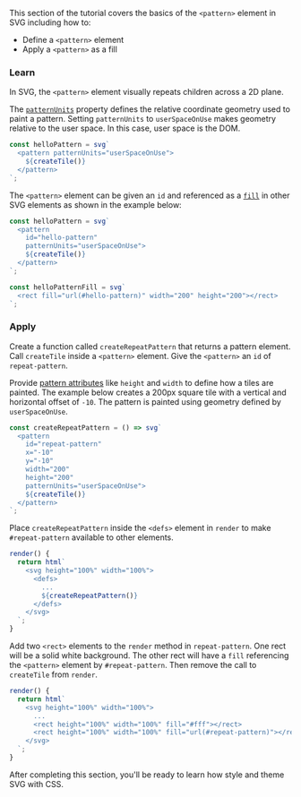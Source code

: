 This section of the tutorial covers the basics of the `<pattern>`
element in SVG including how to:

- Define a `<pattern>` element
- Apply a `<pattern>` as a fill

### Learn

In SVG, the `<pattern>` element visually repeats children across
a 2D plane.

The [`patternUnits`](https://developer.mozilla.org/en-US/docs/Web/SVG/Attribute/patternUnits)
property defines the relative coordinate geometry used to paint a
pattern. Setting `patternUnits` to `userSpaceOnUse` makes
geometry relative to the user space. In this case, user space is the
DOM.

```ts
const helloPattern = svg`
  <pattern patternUnits="userSpaceOnUse">
    ${createTile()}
  </pattern>
`;
```

The `<pattern>` element can be given an `id` and referenced as a
[`fill`](https://developer.mozilla.org/en-US/docs/Web/SVG/Tutorial/Fills_and_Strokes)
in other SVG elements as shown in the example below:

```ts
const helloPattern = svg`
  <pattern
    id="hello-pattern"
    patternUnits="userSpaceOnUse">
    ${createTile()}
  </pattern>
`;

const helloPatternFill = svg`
  <rect fill="url(#hello-pattern)" width="200" height="200"></rect>
`;
```

### Apply

Create a function called `createRepeatPattern` that returns a pattern
element. Call `createTile` inside a `<pattern>` element. Give the
`<pattern>` an `id` of `repeat-pattern`.

Provide [pattern attributes](https://developer.mozilla.org/en-US/docs/Web/SVG/Element/pattern#attributes)
like `height` and `width` to define how a tiles are painted. The example
below creates a 200px square tile with a vertical and horizontal offset of
`-10`. The pattern is painted using geometry defined by `userSpaceOnUse`.

```ts
const createRepeatPattern = () => svg`
  <pattern
    id="repeat-pattern"
    x="-10"
    y="-10"
    width="200"
    height="200"
    patternUnits="userSpaceOnUse">
    ${createTile()}
  </pattern>
`;
```

Place `createRepeatPattern` inside the `<defs>` element in `render`
to make `#repeat-pattern` available to other elements.

```ts
render() {
  return html`
    <svg height="100%" width="100%">
      <defs>
        ...
        ${createRepeatPattern()}
      </defs>
    </svg>
  `;
}
```

Add two `<rect>` elements to the `render` method in  `repeat-pattern`. One
rect will be a solid white background. The other rect will have a `fill`
referencing the `<pattern>` element by `#repeat-pattern`. Then remove
the call to `createTile` from `render`.

```ts
render() {
  return html`
    <svg height="100%" width="100%">
      ...
      <rect height="100%" width="100%" fill="#fff"></rect>
      <rect height="100%" width="100%" fill="url(#repeat-pattern)"></rect>
    </svg>
  `;
}
```

After completing this section, you'll be ready to learn how style and
theme SVG with CSS.